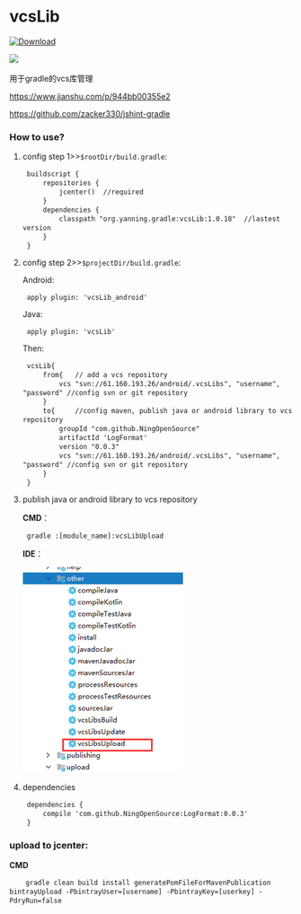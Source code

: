 # vcsLib

[![Download](https://api.bintray.com/packages/ningopensource/maven/vcsLib/images/download.svg) ](https://bintray.com/ningopensource/maven/vcsLib)

<p>
<a href='https://bintray.com/ningopensource/maven/vcsLib?source=watch' alt='Get automatic notifications about new "vcsLib" versions'><img src='https://www.bintray.com/docs/images/bintray_badge_color.png'></a>
</P>
用于gradle的vcs库管理

https://www.jianshu.com/p/944bb00355e2

https://github.com/zacker330/jshint-gradle
### How to use?

1. config step 1>>`$rootDir/build.gradle`:
    
        buildscript {
            repositories {
                jcenter()  //required
            }
            dependencies {
                classpath "org.yanning.gradle:vcsLib:1.0.18"  //lastest version
            }
        }

2. config step 2>>`$projectDir/build.gradle`:
    
    Android:
        
        apply plugin: 'vcsLib_android'
        
    Java:
    
        apply plugin: 'vcsLib'
    
    Then:
    
        vcsLib{
            from{   // add a vcs repository
                vcs "svn://61.160.193.26/android/.vcsLibs", "username", "password" //config svn or git repository
            }
            to{     //config maven, publish java or android library to vcs repository
                groupId "com.github.NingOpenSource"
                artifactId 'LogFormat'
                version "0.0.3"
                vcs "svn://61.160.193.26/android/.vcsLibs", "username", "password" //config svn or git repository
            }
        }
        
3. publish java or android library to vcs repository
    
    **CMD**：
        
        gradle :[module_name]:vcsLibUpload
    
    **IDE**：
    
    ![](./pic/20180314162631.png)
        
4. dependencies
        
        dependencies {
            compile 'com.github.NingOpenSource:LogFormat:0.0.3'
        }


### upload to jcenter:

**CMD**
    
        gradle clean build install generatePomFileForMavenPublication bintrayUpload -PbintrayUser=[username] -PbintrayKey=[userkey] -PdryRun=false
